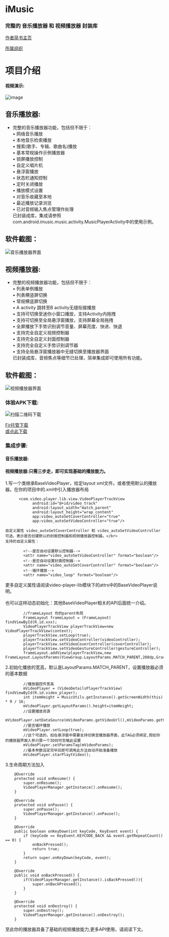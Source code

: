 # **iMusic**
### 完整的 音乐播放器 和 视频播放器 封装库
[作者简书主页](https://www.jianshu.com/u/6a64162caadd)

[所属组织](https://github.com/feiyouAndroidTeam)
# 项目介绍
#### 视频演示:
![image](https://github.com/Yuye584312311/IMusic/blob/master/Screen/video/video.gif)
## 音乐播放器:
* 完整的音乐播放器功能，包括但不限于：</br>
    • 网络音乐播放</br>
    • 本地音乐检索播放</br>
    • 搜索(歌手、专辑、歌曲名)播放</br>
    • 基本常规操作示例播放器</br>
    • 锁屏播放控制</br>
    • 自定义唱片机</br>
    • 悬浮窗播放</br>
    • 状态栏通知控制</br>
    • 定时关闭播放</br>
    • 播放模式设置</br>
    • 对音乐收藏至本地</br>
    • 最近播放记录浏览</br>
    • 已对音频输入焦点管理作处理</br>
已封装成库，集成请参照com.android.imusic.music.activity.MusicPlayerActivity中的使用示例。
## 软件截图：
![音乐播放器界面](https://github.com/Yuye584312311/IMusic/blob/master/Screen/image/%E6%88%AA%E5%B1%8F_20190417_162126.jpg)

## 视频播放器:
* 完整的视频播放器功能，包括但不限于：</br>
    • 列表单例播放</br>
    • 列表横竖屏切换</br>
    • 常规横竖屏切换</br>
    • A activity 跳转至B activity无缝衔接播放</br>
    • 支持可切换至迷你小窗口播放，支持Activity内拖拽</br>
    • 支持可切换至全局悬浮窗播放，支持屏幕全局拖拽</br>
    • 全屏播放下手势识别调节音量、屏幕亮度、快进、快退</br>
    • 支持完全自定义视频控制器</br>
    • 支持完全自定义封面控制器</br>
    • 支持完全自定义手势识别调节器</br>
    • 支持全局悬浮窗播放器中无缝切换至播放器界面</br>
已封装成库，音频焦点等细节已处理，简单集成即可使用所有功能。
## 软件截图：
![视频播放器界面](https://github.com/Yuye584312311/IMusic/blob/master/Screen/image/%E6%88%AA%E5%B1%8F_20190418_135654.jpg)
</br>
### 体验APK下载:
![扫描二维码下载](https://github.com/Yuye584312311/IMusic/blob/master/Screen/image/code.png)

[Fir托管下载](https://fir.im/iMusic)
</br>
[或点此下载](https://github.com/Yuye584312311/IMusic/blob/master/Screen/apk/iMusic.apk)
### 集成步骤:
#### 音乐播放器:

#### 视频播放器:只需三步走，即可实现基础的播放能力。
1.写一个类继承BaseVideoPlayer，给定layout xml文件。或者使用默认的播放器。在你的项目中的.xml中引入播放器布局</br>
```
      <com.video.player.lib.view.VideoPlayerTrackView
            android:id="@+id/video_track"
            android:layout_width="match_parent"
            android:layout_height="wrap_content"
            app:video_autoSetCoverController="true"
            app:video_autoSetVideoController="true"/>
```
    自定义属性 video_autoSetCoverController 和 video_autoSetVideoController可选，表示是否创建默认的封面控制器和视频播放器控制器。</br>
    支持的自定义属性：
```
        <!--是否自动设置默认控制器-->
        <attr name="video_autoSetVideoController" format="boolean"/>
        <!--是否自动设置封面控制器-->
        <attr name="video_autoSetCoverController" format="boolean"/>
        <!--循环播放-->
        <attr name="video_loop" format="boolean"/>
```
更多自定义属性请阅读video-player-lib模块下的attrs中的BaseVideoPlayer说明。</br>
</br>
也可以这样动态初始化：其他BaseVideoPlayer相关的API后面统一介绍。<br/>
```
        //frameLayout 你的parent布局
        FrameLayout frameLayout = (FrameLayout) findViewById(R.id.xxx);
        VideoPlayerTrackView playerTrackView=new VideoPlayerTrackView(context);
        playerTrackView.setLoop(true);
        playerTrackView.setVideoController(videoController);
        playerTrackView.setVideoCoverController(coverController);
        playerTrackView.setVideoGestureController(gestureController);
        frameLayout.addView(playerTrackView,new FrameLayout.LayoutParams(ViewGroup.LayoutParams.MATCH_PARENT,200dp,Gravity.CENTER));
```
2.初始化播放的宽高，默认是LayoutParams.MATCH_PARENT，设置播放器必须的基本数据
```
        //播放器控件宽高
        mVideoPlayer = (VideoDetailsPlayerTrackView) findViewById(R.id.video_player);
        int itemHeight = MusicUtils.getInstance().getScreenWidth(this) * 9 / 16;
        mVideoPlayer.getLayoutParams().height=itemHeight;
        //设置播放资源
        mVideoPlayer.setDataSource(mVideoParams.getVideoUrl(),mVideoParams.getVideoTitle(),mVideoParams.getVideoiId());
        //是否循环播放
        mVideoPlayer.setLoop(true);
        //这个可选的，如在悬浮窗中需要支持切换至播放器界面，此TAG必须绑定,假如你的播放器界面入参只需一个ID则可忽略此设置
        mVideoPlayer.setParamsTag(mVideoParams);
        //基本参数设定完毕后即可调用此方法自动开始准备播放
        mVideoPlayer.starPlaytVideo();
```
3.生命周期方法加入
```
    @Override
    protected void onResume() {
        super.onResume();
        VideoPlayerManager.getInstance().onResume();
    }

    @Override
    protected void onPause() {
        super.onPause();
        VideoPlayerManager.getInstance().onPause();
    }

    @Override
    public boolean onKeyDown(int keyCode, KeyEvent event) {
        if (keyCode == KeyEvent.KEYCODE_BACK && event.getRepeatCount() == 0) {
            onBackPressed();
            return true;
        }
        return super.onKeyDown(keyCode, event);
    }

    @Override
    public void onBackPressed() {
        if(VideoPlayerManager.getInstance().isBackPressed()){
            super.onBackPressed();
        }
    }

    @Override
    protected void onDestroy() {
        super.onDestroy();
        VideoPlayerManager.getInstance().onDestroy();
    }
```
至此你的播放器具备了基础的视频播放能力,更多API使用，请阅读下文。



